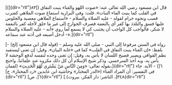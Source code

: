 [(]{dir="rtl"}۸۳[) قال ابن مسعود رضي الله تعالى عنه: «صوت اللهو والغناء
ينبت النفاق في القلب كما ينبت الماء النبات». قلت: وفي البزازية استماع
صوت الملاهي كضرب قصب ونحوه حرام لقوله - عليه الصلاة والسلام - «استماع
الملاهي معصية والجلوس عليها فسق والتلذذ بها كفر أي بالنعمة فصرف الجوارح
إلى غير ما خلق لأجله كفر بالنعمة لا شكر، فالواجب كل الواجب أن يجتنب كي
لا يسمع لما روي «أنه - عليه الصلاة والسلام - أدخل أصبعه في أذنه عند
سماعه».]{dir="rtl"}

[- (قوله قال ابن مسعود إلخ) رواه في السنن مرفوعا إلى النبي - صلى الله
عليه وسلم - بلفظ: «إن الغناء ينبت النفاق في القلب» كما في «غاية البيان».
وقيل: إن تغنى ليستفيد نظم القوافي ويصير فصيح اللسان لا بأس به، وقيل: إن
تغنى وحده لنفسه لدفع الوحشة لا بأس به، وبه أخذ السرخسي. وذكر شيخ الإسلام
أن كل ذلك مكروه عند علمائنا، واحتج بقوله تعالى: «وَمِنَ النَّاسِ مَنْ يَشْتَرِي لَهْوَ
الْحَدِيثِ» (لقمان،]{dir="rtl"} ٦[) - الآية. جاء في التفسير: أن المراد
الغناء («الدر المختار» وحاشية ابن عابدين «رد المحتار»، ج]{dir="rtl"} ٦[،
ص]{dir="rtl"} ٣٤٨[، الناشر: دار الفكر، بيروت).]{dir="rtl"}
